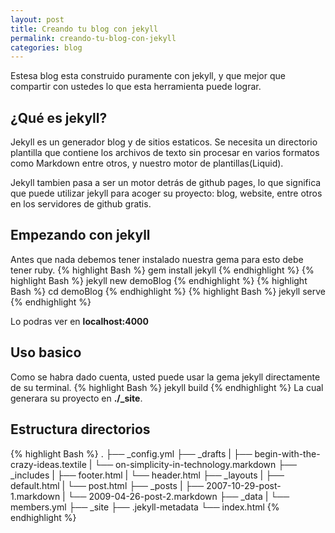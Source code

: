 ```yaml
---
layout: post
title: Creando tu blog con jekyll
permalink: creando-tu-blog-con-jekyll
categories: blog
---
```

Estesa blog esta construido puramente con jekyll, y que mejor que compartir con ustedes lo que esta herramienta puede lograr.

## ¿Qué es jekyll?
Jekyll es un generador blog y de sitios estaticos. Se necesita un directorio plantilla que contiene los archivos de
texto sin procesar en varios formatos como Markdown entre otros, y nuestro motor de plantillas(Liquid).

Jekyll tambien pasa a ser un motor detrás de github pages, lo que significa que puede utilizar jekyll para acoger su proyecto: blog, website, entre otros en los servidores de github gratis. 

## Empezando con jekyll
Antes que nada debemos tener instalado nuestra gema para esto debe tener ruby.
{% highlight Bash %}
gem install jekyll
{% endhighlight %}
{% highlight Bash %}
jekyll new demoBlog
{% endhighlight %}
{% highlight Bash %}
cd demoBlog
{% endhighlight %}
{% highlight Bash %}
jekyll serve
{% endhighlight %}

Lo podras ver en **localhost:4000**

## Uso basico
Como se habra dado cuenta, usted puede usar la gema jekyll directamente de su terminal.
{% highlight Bash %}
jekyll build
{% endhighlight %}
La cual generara su proyecto en **./_site**.

## Estructura directorios

{% highlight Bash %}
.
├── _config.yml
├── _drafts
|   ├── begin-with-the-crazy-ideas.textile
|   └── on-simplicity-in-technology.markdown
├── _includes
|   ├── footer.html
|   └── header.html
├── _layouts
|   ├── default.html
|   └── post.html
├── _posts
|   ├── 2007-10-29-post-1.markdown
|   └── 2009-04-26-post-2.markdown
├── _data
|   └── members.yml
├── _site
├── .jekyll-metadata
└── index.html
{% endhighlight %}